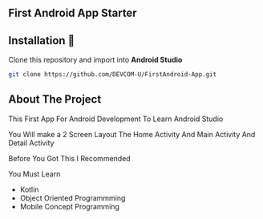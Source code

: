 ## First Android App Starter
<a name="readme-top"></a>

## Installation 🔨
Clone this repository and import into **Android Studio**

```bash
git clone https://github.com/DEVCOM-U/FirstAndroid-App.git
```

## About The Project


This First App For Android Development To Learn Android Studio 

You Will make a 2 Screen Layout The Home Activity And Main Activity And Detail Activity


Before You Got This I Recommended 

You Must Learn

- Kotlin 
- Object Oriented Programmming
- Mobile Concept Programming